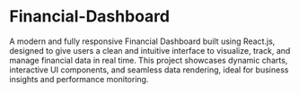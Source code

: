 # Financial-Dashboard
A modern and fully responsive Financial Dashboard built using React.js, designed to give users a clean and intuitive interface to visualize, track, and manage financial data in real time. This project showcases dynamic charts, interactive UI components, and seamless data rendering, ideal for business insights and performance monitoring.
